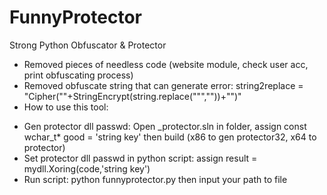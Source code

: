 # FunnyProtector
Strong Python Obfuscator & Protector

- Removed pieces of needless code (website module, check  user acc, print obfuscating process)
- Removed obfuscate string that can generate error: string2replace = "Cipher(\""+StringEncrypt(string.replace("\"",""))+"\")"
- How to use this tool:
+ Gen protector dll passwd: Open _protector.sln in folder, assign const wchar_t* good = 'string key' then build (x86 to gen protector32, x64 to protector)
+ Set protector dll passwd in python script: assign result = mydll.Xoring(code,'string key')
+ Run script: python funnyprotector.py then input your path to file
